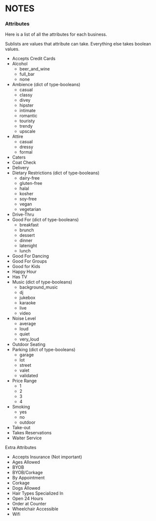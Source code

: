 NOTES
======

### Attributes

Here is a list of all the attributes for each business.

Sublists are values that attribute can take. Everything else takes boolean values.

- Accepts Credit Cards
- Alcohol
    * beer_and_wine
    * full_bar
    * none
- Ambience (dict of type-booleans)
    * casual
    * classy
    * divey
    * hipster
    * intimate
    * romantic
    * touristy
    * trendy
    * upscale
- Attire
    * casual
    * dressy
    * formal
- Caters
- Coat Check
- Delivery
- Dietary Restrictions (dict of type-booleans)
    * dairy-free
    * gluten-free
    * halal
    * kosher
    * soy-free
    * vegan
    * vegetarian
- Drive-Thru
- Good For (dict of type-booleans)
    * breakfast
    * brunch
    * dessert
    * dinner
    * latenight
    * lunch
- Good For Dancing
- Good For Groups
- Good for Kids
- Happy Hour
- Has TV
- Music (dict of type-booleans)
    * background_music
    * dj
    * jukebox
    * karaoke
    * live
    * video
- Noise Level
    * average
    * loud
    * quiet
    * very_loud
- Outdoor Seating
- Parking (dict of type-booleans)
    * garage
    * lot
    * street
    * valet
    * validated
- Price Range
    * 1
    * 2
    * 3
    * 4
- Smoking
    * yes
    * no
    * outdoor
- Take-out
- Takes Reservations
- Waiter Service


Extra Attributes
- Accepts Insurance (Not important)
- Ages Allowed
- BYOB
- BYOB/Corkage
- By Appointment
- Corkage
- Dogs Allowed
- Hair Types Specialized In
- Open 24 Hours
- Order at Counter
- Wheelchair Accessible
- Wifi
